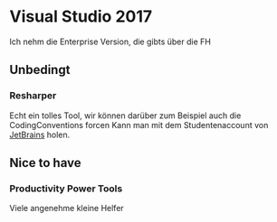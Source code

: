 # Visual Studio 2017
Ich nehm die Enterprise Version, die gibts über die FH

## Unbedingt
### Resharper 
Echt ein tolles Tool, wir können darüber zum Beispiel auch die CodingConventions forcen
Kann man mit dem Studentenaccount von [JetBrains](https://www.jetbrains.com/) holen.

## Nice to have
### Productivity Power Tools
Viele angenehme kleine Helfer